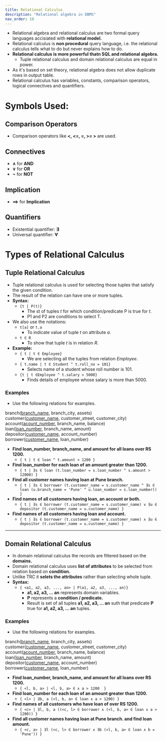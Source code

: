 ```yaml
---
title: Relational Calculus
description: "Relational algebra in DBMS"
nav_order: 10
---
```


- Relational algebra and relational calculus are two formal query languages accisiated with **relational model.**
- Relational calculus is **non procedural** query language, i.e. the relational calculus tells what to do but never explains how to do.
- **Relational calculus is more powerful thatn SQL and relational algebra.**
    - Tuple relational calculus and domain relational calculus are equal in power.
- As it's based on set theory, relational algebra does not allow duplicate rows in output table.
- Relational calculus has variables, constants, comparison operators, logical connectives and quantifiers.

# Symbols Used:

## Comparison Operators

- Comparison operators like **<, <=, =, >= >** are used.

## Connectives

- **∧** for **AND**
- **∨** for **OR**
- **¬** for **NOT**

## Implication

- **==>** for **Implication**

## Quantifiers

- Existential quantifier: **∃**
- Universal quantifier: **∀**

# Types of Relational Calculus

## Tuple Relational Calculus

- Tuple relational calculus is used for selecting those tuples that satisfy the given condition.
- The result of the relation can have one or more tuples.
- **Syntax:**
    - `{t | P(t)}`
        - The st of tuples *t* for which condition/predicate P is true for *t*.
        - P1 and P2 are conditions to select T.
- We also use the notations:
    - `t[a]` or `t.a`
        - To indicate value of tuple *t* on attribute *a*.
    - `t ∈ R`
        - To show that tuple *t* is in relation *R*.
- **Example:**
    - `{ t | t ∈ Employee}`
        - We are selecting all the tuples from relation *Employee*.
    - `{ t.name | t ∈ Student ^ t.roll_no = 101}`
        - Selects name of a student whose roll number is 101.
    - `{t | t ∈Employee ^ t.salary > 5000}`
        - Finds details of employee whose salary is more than 5000.
        

### Examples

- Use the following relations for examples.

branch(<u>branch_name</u>, branch_city, assets)<br>
customer(<u>customer_name</u>, customer_street, customer_city)<br>
account(<u>acount_number</u>, branch_name, balance)<br>
loan(<u>loan_number</u>, branch_name, amount)<br>
depositor(<u>customer_name</u>, account_number)<br>
borrower(<u>customer_name</u>, loan_number)<br>

- **Find loan_number, branch_name, and amount for all loans over RS 1200.**
    - `{ t | t ∈ loan ^ t.amount > 1200 }`
- **Find loan_number for each loan of an amount greater than 1200.**
    - `{ t | ∃s ∈ loan (t.loan_number = s.loan_number ^ s.amount > 12000) }`
- **Find all customer names having loan at Pune branch.**
    - `{ t | ∃s ∈ borrower (t.customer_name = s.customer_name ^ ∃s ∈ loan (u.branch_name = 'Pune' ^ u.loan_number = s.loan_number)) }`
- **Find names of all customers having loan, an account or both.**
    - `{ t | ∃s ∈ borrower (t.customer_name = s.customer_name) ∨ ∃u ∈ depositor (t.customer_name = u.customer_name) }`
- **Find names of all customers having loan and account.**
    - `{ t | ∃s ∈ borrower (t.customer_name = s.customer_name) ∧ ∃u ∈ depositor (t.customer_name = u.customer_name) }`

***

## Domain Relational Calculus

- In domain relational calculus the records are filtered based on the **domains.**
- Domain relational calculus uses **list of attributes** to be selected from relation based on **condition.**
- Unlike TRC it **selets the attributes** rather than selecting whole tuple.
- **Syntax:**
    - `{ <a1, a2, a3, ..., an> | P(a1, a2, a3, ..., an)}`
        - **a1, a2, a3, ... an** represents domain variables.
        - **P** represents a **condition / predicate.**
        - Result is set of all tuples **a1, a2, a3, ... an** suth that predicate  **P** true for **a1, a2, a3, ... an** tuples. 

### Examples

- Use the following relations for examples.

branch(<u>branch_name</u>, branch_city, assets)<br>
customer(<u>customer_name</u>, customer_street, customer_city)<br>
account(<u>acount_number</u>, branch_name, balance)<br>
loan(<u>loan_number</u>, branch_name, amount)<br>
depositor(<u>customer_name</u>, account_number)<br>
borrower(<u>customer_name</u>, loan_number)<br>

- **Find loan_number, branch_name, and amount for all loans over RS 1200.**
    - `{ <l, b, a> | <l, b, a> ∈ ∧ a > 1200  }`
- **Find loan_number for each loan of an amount greater than 1200.**
    - `{ <l> | ∃b, a (<l, b, a> ∈ loan ∧ a > 1200) }`
- **Find names of all customers who have loan of over RS 1200.**
    - `{ <c> | ∃l, b, a ((<c, l> ∈ borrower ∧ (<l, b, a> ∈ loan ∧ a > 1200)) }`
- **Find all customer names having loan at Pune branch. and find loan amount.**
    - `{ <c, a> | ∃l (<c, l> ∈ borrower ∧ ∃b (<l, b, a> ∈ loan ∧ b = 'Pune')) }`